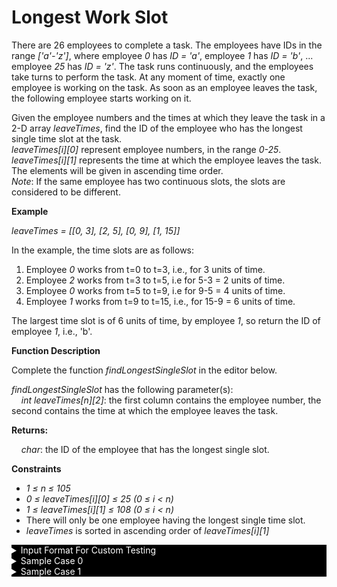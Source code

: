 # Longest Work Slot

There are 26 employees to complete a task. The employees have IDs in the range _['a'-'z']_, where employee _0_ has _ID = 'a'_, employee _1_ has _ID = 'b'_, ... employee _25_ has _ID = 'z'_. The task runs continuously, and the employees take turns to perform the task. At any moment of time, exactly one employee is working on the task. As soon as an employee leaves the task, the following employee starts working on it.

Given the employee numbers and the times at which they leave the task in a 2-D array _leaveTimes_, find the ID of the employee who has the longest single time slot at the task.<br>
_leaveTimes[i][0]_ represent employee numbers, in the range _0-25_. _leaveTimes[i][1]_ represents the time at which the employee leaves the task. The elements will be given in ascending time order.<br>
_Note_: If the same employee has two continuous slots, the slots are considered to be different.

**Example**

_leaveTimes = [[0, 3], [2, 5], [0, 9], [1, 15]]_

In the example, the time slots are as follows:

1. Employee _0_ works from t=0 to t=3, i.e., for 3 units of time.
1. Employee _2_ works from t=3 to t=5, i.e for 5-3 = 2 units of time.
1. Employee _0_ works from t=5 to t=9, i.e for 9-5 = 4 units of time.
1. Employee _1_ works from t=9 to t=15, i.e., for 15-9 = 6 units of time.

The largest time slot is of 6 units of time, by employee _1_, so return the ID of employee _1_, i.e., 'b'.

**Function Description**

Complete the function _findLongestSingleSlot_ in the editor below.

_findLongestSingleSlot_ has the following parameter(s):<br>
&nbsp;&nbsp;&nbsp;&nbsp;_int leaveTimes[n][2]_: the first column contains the employee number, the second contains the time at which the employee leaves the task.

**Returns:**

&nbsp;&nbsp;&nbsp;&nbsp;_char_: the ID of the employee that has the longest single slot.

**Constraints**

- _1 ≤ n ≤ 105_
- _0 ≤ leaveTimes[i][0] ≤ 25 (0 ≤ i < n)_
- _1 ≤ leaveTimes[i][1] ≤ 108 (0 ≤ i < n)_
- There will only be one employee having the longest single time slot.
- _leaveTimes_ is sorted in ascending order of _leaveTimes[i][1]_

<details>
  <summary style="background: #000; color: #fff">Input Format For Custom Testing</summary>

The first line contains an integer, n, the number of elements in _leaveTimes_.

The second line contains the integer 2, the number of columns in each _leaveTimes[i]_.

Each line _i_ of the n subsequent lines (where _0 ≤ i < n_) contains two space-separated integers, _leaveTimes[i][0]_ and _leaveTimes[i][1]_.

</details>

<details>
  <summary style="background: #000; color: #fff">Sample Case 0</summary>

**Sample Input For Custom Testing**

```
STDIN    Function
-----    --------
3     →  leaveTimes[] size n = 3
2     →  leaveTimes[][] size columns = 2
0 2   →  leaveTimes = [[0, 2], [1, 3], [0, 7]]
1 3
0 7
```

**Sample Output**

```
a
```

**Explanation**

The time slots are as follows:

1. Employee _0_ works from t=0 to t=2, i.e., for 2-0=2 units of time.
1. Employee _1_ works from t=2 to t=3, i.e., for 3-2=1 unit of time.
1. Employee _0_ works from t=3 to t=7, i.e., for 7-3=4 units of time.
   The longest time slot is of _4_ units of time, by employee _0_, who has Id = 'a'.

</details>

<details>
  <summary style="background: #000; color: #fff">Sample Case 1</summary>

**Sample Input For Custom Testing**

```
STDIN    Function
-----    --------
5     →  leaveTimes[] size n = 5
2     →  leaveTimes[][] size = 2
0 1   →  leaveTimes = [[0, 1], [0, 3], [4, 5], [5, 6], [4, 10]]
0 3
4 5
5 6
4 10
```

**Sample Output**

```
e
```

**Explanation**

The time slots are as follows:

1. Employee _0_ works from t=0 to t=1, i.e, for 1-0=1 unit of time.
1. Employee _0_ works from t=1 to t=3, i.e, for 3-1=2 unit of time.
1. Employee _4_ works from t=3 to t=5, i.e, for 5-2=4 units of time.
1. Employee _5_ works from t=5 to t=6, i.e, for 6-5=1 units of time.
1. Employee _4_ works from t=6 to t=10, i.e, for 10-6=4 units of time.
   The longest time slot is of _4_ units of time, by employee _4_, who has Id = 'e'. Note that the first two slots by employee _0_ are to be considered two different slots.

</details>
